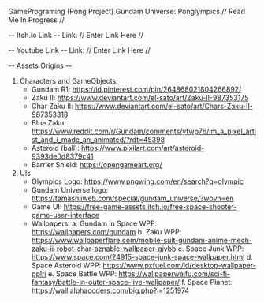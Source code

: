 GamePrograming (Pong Project) Gundam Universe: Ponglympics
// Read Me In Progress //

-- Itch.io Link --
Link: // Enter Link Here //

-- Youtube Link --
Link: // Enter Link Here //

-- Assets Origins --
1. Characters and GameObjects:
    - Gundam R1: https://id.pinterest.com/pin/264868021804266892/
    - Zaku II: https://www.deviantart.com/el-sato/art/Zaku-II-987353175
    - Char Zaku II: https://www.deviantart.com/el-sato/art/Chars-Zaku-II-987353318
    - Blue Zaku: https://www.reddit.com/r/Gundam/comments/ytwp76/im_a_pixel_artist_and_i_made_an_animated/?rdt=45398
    - Asteroid (ball): https://www.pixilart.com/art/asteroid-9393de0d8379c41
    - Barrier Shield: https://opengameart.org/
2. UIs
    - Olympics Logo: https://www.pngwing.com/en/search?q=olympic
    - Gundam Universe logo: https://tamashiiweb.com/special/gundam_universe/?wovn=en
    - Game UI: https://free-game-assets.itch.io/free-space-shooter-game-user-interface
    - Wallpapers:
          a. Gundam in Space WPP: https://wallpapers.com/gundam
          b. Zaku WPP: https://www.wallpaperflare.com/mobile-suit-gundam-anime-mech-zaku-ii-robot-char-aznable-wallpaper-gjybb
          c. Space Junk WPP: https://www.space.com/24915-space-junk-space-wallpaper.html
          d. Space Asteroid WPP: https://www.pxfuel.com/id/desktop-wallpaper-pplri
          e. Space Battle WPP: https://wallpaperwaifu.com/sci-fi-fantasy/battle-in-outer-space-live-wallpaper/
          f. Space Planet: https://wall.alphacoders.com/big.php?i=1251974
